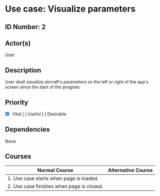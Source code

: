 # Use case: Visualize parameters
## ID Number: 2
## Actor(s)
User

## Description
User shall visualize aircraft's parameters on the left or right of the app's screen since the start of the program. 

## Priority 
- [x] Vital [ ] Useful [ ] Desirable

## Dependencies
None

## Courses
| Normal Course | Alternative Course |
| --------------| -------------------|
| 1. Use case starts when page is loaded. | |
| 2. Use case finishes when page is closed. | |
